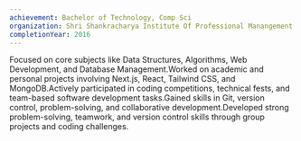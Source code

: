 ```yaml
---
achievement: Bachelor of Technology, Comp Sci
organization: Shri Shankracharya Institute Of Professional Manangement And Technology
completionYear: 2016
---
```


Focused on core subjects like Data Structures, Algorithms, Web Development, and Database Management.Worked on academic and personal projects involving Next.js, React, Tailwind CSS, and MongoDB.Actively participated in coding competitions, technical fests, and team-based software development tasks.Gained skills in Git, version control, problem-solving, and collaborative development.Developed strong problem-solving, teamwork, and version control skills through group projects and coding challenges.




